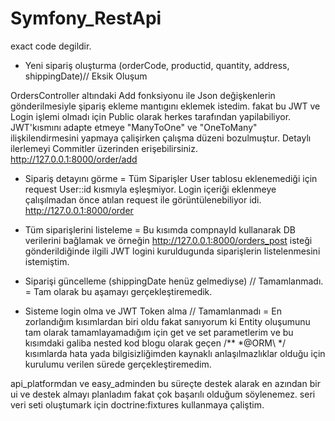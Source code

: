 # Symfony_RestApi

 exact code degildir. 

- Yeni sipariş oluşturma (orderCode, productid, quantity, address, shippingDate)// Eksik Oluşum

OrdersController altındaki Add fonksiyonu ile Json değişkenlerin gönderilmesiyle şipariş ekleme mantıgını eklemek istedim. fakat bu JWT ve Login işlemi olmadı için Public olarak herkes tarafından yapilabiliyor. JWT'kısmını adapte etmeye "ManyToOne" ve "OneToMany" ilişkilendirmesini yapmaya çalişirken çalışma düzeni bozulmuştur. Detaylı ilerlemeyi Commitler üzerinden erişebilirsiniz.
http://127.0.0.1:8000/order/add

- Sipariş detayını görme =
Tüm Siparişler User tablosu eklenemediği için request User::id kısmıyla eşleşmiyor. Login içeriği eklenmeye çalışılmadan önce atılan request ile görüntülenebiliyor idi.
http://127.0.0.1:8000/order 

- Tüm siparişlerini listeleme =
Bu kısımda compnayId kullanarak DB verilerini bağlamak ve örneğin http://127.0.0.1:8000/orders_post isteği gönderildiğinde ilgili JWT logini kuruldugunda siparişlerin listelenmesini istemiştim.

- Siparişi güncelleme (shippingDate henüz gelmediyse) // Tamamlanmadı. =
Tam olarak bu aşamayı gerçekleştiremedik. 

- Sisteme login olma ve JWT Token alma // Tamamlanmadı =
En zorlandığım kısımlardan biri oldu fakat sanıyorum ki Entity oluşumunu tam olarak tamamlayamadığım için get ve set parametlerim ve bu kısımdaki galiba nested kod blogu olarak geçen /** *@ORM\ */ kısımlarda hata yada bilgisizliğimden kaynaklı anlaşılmazlıklar olduğu için kurulumu verilen sürede gerçekleştiremedim.

api_platformdan ve easy_adminden bu süreçte destek alarak en azından bir ui ve destek almayı planladım fakat çok başarılı olduğum söylenemez.
seri veri seti oluştumark için doctrine:fixtures kullanmaya çaliştim.
